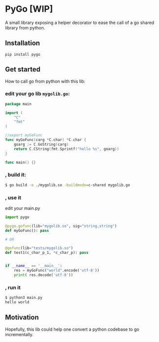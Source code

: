 # PyGo [WIP]

A small library exposing a helper decorator to ease the call of a go shared library
from python.

## Installation
```
pip install pygo
```

## Get started
How to call go from python with this lib:

### edit your go lib `mygolib.go`:
``` Go
package main

import (
	"C"
	"fmt"
)

//export myGoFunc
func myGoFunc(carg *C.char) *C.char {
	goarg := C.GoString(carg)
	return C.CString(fmt.Sprintf("hello %s", goarg))
}

func main() {}
```

### , build it:

``` sh
$ go build -o ./mygolib.so -buildmode=c-shared mygolib.go
```

### , use it

edit your main.py
```Python
import pygo

@pygo.gofunc(lib="mygolib.so", sig="string,string")
def myGoFunc(): pass

# OR 

@gofunc(lib="tests/mygolib.so")
def test1(c_char_p_1, *c_char_p): pass


if __name__ == '__main__':
    res = myGoFunc("world".encode('utf-8'))
    print( res.decode('utf-8'))
```

### , run it

``` sh
$ python3 main.py
hello world
```


## Motivation

Hopefully, this lib could help one convert a python codebase to go incrementally.
